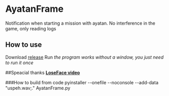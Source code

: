 # AyatanFrame
Notification when starting a mission with ayatan. No interference in the game, only reading logs

## How to use
Download [release](https://github.com/dykomenko/AyatanFrame/releases) 
Run
*the program works without a window, you just need to run it once*

##Speacial thanks
[**LoseFace video**](https://www.youtube.com/watch?v=sEDn_1n9dYE)


###How to build from code
pyinstaller --onefile --noconsole --add-data "uspeh.wav;." AyatanFrame.py
